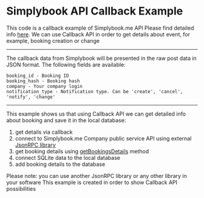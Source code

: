 Simplybook API Callback Example
===============================

This code is a callback example of Simplybook.me API
Please find detailed info [here](https://simplybook.me/api/developer-api/tab/doc_api).
We can use Callback API in order to get details about event, for example, booking creation or change

---
The callback data from Simplybook will be presented in the raw post data in JSON format. The following fields are available:
```
booking_id - Booking ID
booking_hash - Booking hash
company - Your company login
notification_type - Notification type. Can be 'create', 'cancel', 'notify', 'change'
```
---

This example shows us that using Callback API we can get detailed info about booking and save it in the local database:
1) get details via callback
2) connect to Simplybook.me Company public service API using external [JsonRPC library](https://github.com/fguillot/JsonRPC)
3) get booking details using [getBookingsDetails](https://simplybook.me/api/developer-api/tab/doc_api#getBookingDetailsdefault) method
4) connect SQLite data to the local database
5) add booking details to the database


Please note: you can use another JsonRPC library or any other library in your software
This example is created in order to show Callback API possibilities